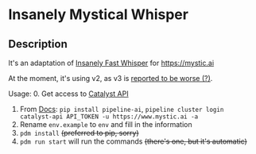 # Insanely Mystical Whisper

## Description
It's an adaptation of [Insanely Fast Whisper](https://github.com/Vaibhavs10/insanely-fast-whisper) for https://mystic.ai

At the moment, it's using v2, as v3 is [reported to be worse (?)](https://deepgram.com/learn/whisper-v3-results).

Usage:
0. Get access to [Catalyst API](https://docs.mystic.ai/docs/getting-started) 
1. From [Docs](https://docs.mystic.ai/docs/getting-started): `pip install pipeline-ai`, `pipeline cluster login catalyst-api API_TOKEN -u https://www.mystic.ai -a`
2. Rename `env.example` to `env` and fill in the information
3. `pdm install` ~~(preferred to pip, sorry)~~
4. `pdm run start` will run the commands ~~(there's one, but it's automatic)~~
